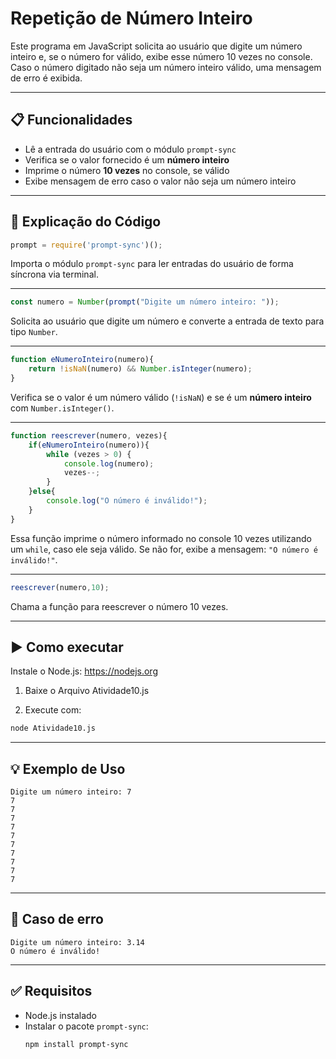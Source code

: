
# Repetição de Número Inteiro

Este programa em JavaScript solicita ao usuário que digite um número inteiro e, se o número for válido, exibe esse número 10 vezes no console. Caso o número digitado não seja um número inteiro válido, uma mensagem de erro é exibida.

---

## 📋 Funcionalidades

- Lê a entrada do usuário com o módulo `prompt-sync`
- Verifica se o valor fornecido é um **número inteiro**
- Imprime o número **10 vezes** no console, se válido
- Exibe mensagem de erro caso o valor não seja um número inteiro

---

## 🧠 Explicação do Código

```javascript
prompt = require('prompt-sync')();
```
Importa o módulo `prompt-sync` para ler entradas do usuário de forma síncrona via terminal.

---

```javascript
const numero = Number(prompt("Digite um número inteiro: "));
```
Solicita ao usuário que digite um número e converte a entrada de texto para tipo `Number`.

---

```javascript
function eNumeroInteiro(numero){
    return !isNaN(numero) && Number.isInteger(numero);
}
```
Verifica se o valor é um número válido (`!isNaN`) e se é um **número inteiro** com `Number.isInteger()`.

---

```javascript
function reescrever(numero, vezes){
    if(eNumeroInteiro(numero)){
        while (vezes > 0) {
            console.log(numero);
            vezes--;
        }
    }else{
        console.log("O número é inválido!");
    }
}
```
Essa função imprime o número informado no console 10 vezes utilizando um `while`, caso ele seja válido. Se não for, exibe a mensagem: `"O número é inválido!"`.

---

```javascript
reescrever(numero,10);
```
Chama a função para reescrever o número 10 vezes.

---

## ▶️ Como executar
Instale o Node.js: https://nodejs.org

1. Baixe o Arquivo Atividade10.js

2. Execute com:

```bash
node Atividade10.js
```
---
## 💡 Exemplo de Uso

```
Digite um número inteiro: 7
7
7
7
7
7
7
7
7
7
7
```

---

## 🚫 Caso de erro

```
Digite um número inteiro: 3.14
O número é inválido!
```

---

## ✅ Requisitos

- Node.js instalado
- Instalar o pacote `prompt-sync`:
  ```
  npm install prompt-sync
  ```